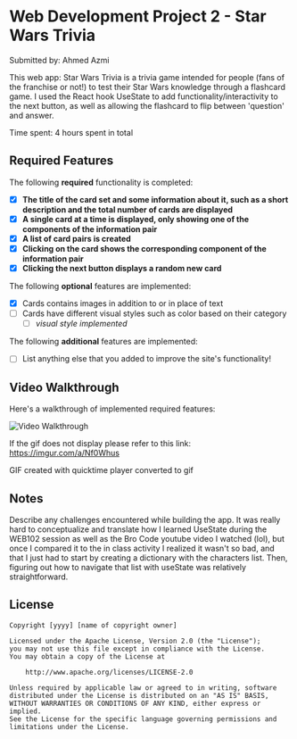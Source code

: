 # Web Development Project 2 - Star Wars Trivia

Submitted by: Ahmed Azmi

This web app: Star Wars Trivia is a trivia game intended for people (fans of the franchise or not!) to test their Star Wars knowledge through a flashcard game. I used the React hook UseState to add functionality/interactivity to the next button, as well as allowing the flashcard to flip between 'question' and answer.

Time spent: 4 hours spent in total

## Required Features

The following **required** functionality is completed:

- [x] **The title of the card set and some information about it, such as a short description and the total number of cards are displayed**
- [x] **A single card at a time is displayed, only showing one of the components of the information pair**
- [x] **A list of card pairs is created**
- [x] **Clicking on the card shows the corresponding component of the information pair**
- [x] **Clicking the next button displays a random new card**

The following **optional** features are implemented:

- [x] Cards contains images in addition to or in place of text
- [ ] Cards have different visual styles such as color based on their category
  - [ ] *visual style implemented*

The following **additional** features are implemented:

* [ ] List anything else that you added to improve the site's functionality!

## Video Walkthrough

Here's a walkthrough of implemented required features:

<img src='https://i.imgur.com/H2pVqLP.gif' title='Video Walkthrough' width='' alt='Video Walkthrough' />

If the gif does not display please refer to this link: https://imgur.com/a/Nf0Whus


GIF created with quicktime player converted to gif

## Notes

Describe any challenges encountered while building the app.
It was really hard to conceptualize and translate how I learned UseState during the WEB102 session as well as the Bro Code youtube video I watched (lol), but once I compared it to the in class activity I realized it wasn't so bad, and that I just had to start by creating a dictionary with the characters list. Then, figuring out how to navigate that list with useState was relatively straightforward.

## License

    Copyright [yyyy] [name of copyright owner]

    Licensed under the Apache License, Version 2.0 (the "License");
    you may not use this file except in compliance with the License.
    You may obtain a copy of the License at

        http://www.apache.org/licenses/LICENSE-2.0

    Unless required by applicable law or agreed to in writing, software
    distributed under the License is distributed on an "AS IS" BASIS,
    WITHOUT WARRANTIES OR CONDITIONS OF ANY KIND, either express or implied.
    See the License for the specific language governing permissions and
    limitations under the License.
